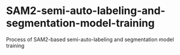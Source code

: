 # SAM2-semi-auto-labeling-and-segmentation-model-training
Process of SAM2-based semi-auto-labeling and segmentation model training
